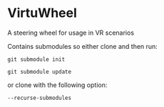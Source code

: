 # VirtuWheel
A steering wheel for usage in VR scenarios

Contains submodules so either clone and then run:

`git submodule init`

`git submodule update`

or clone with the following option:

`--recurse-submodules`

